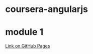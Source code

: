 # coursera-angularjs
# module 1

[Link on GitHub Pages](https://karinashapran.github.io/coursera-angularjs/)
